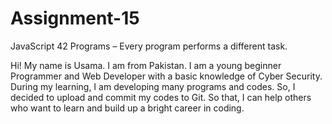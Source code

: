 # Assignment-15
JavaScript 42 Programs – Every program performs a different task.

Hi! My name is Usama. I am from Pakistan. I am a young beginner Programmer and Web Developer with a basic knowledge of Cyber Security. During my learning, I am developing many programs and codes. So, I decided to upload and commit my codes to Git. So that, I can help others who want to learn and build up a bright career in coding.

